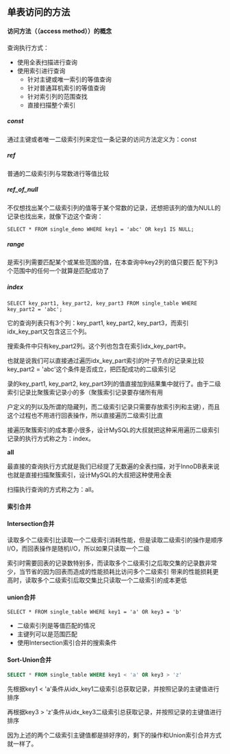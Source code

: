 ## 单表访问的方法

#### 访问方法（（**access method**））的概念

查询执行方式：

+ 使用全表扫描进行查询
+ 使用索引进行查询 
  + 针对主键或唯一索引的等值查询
  + 针对普通耳机索引的等值查询
  + 针对索引列的范围查找
  + 直接扫描整个索引

##### const

通过主键或者唯一二级索引列来定位一条记录的访问方法定义为：const

##### ref

普通的二级索引列与常数进行等值比较

##### ref_of_null

不仅想找出某个二级索引列的值等于某个常数的记录，还想把该列的值为NULL的记录也找出来，就像下边这个查询：

```
SELECT * FROM single_demo WHERE key1 = 'abc' OR key1 IS NULL;
```

##### range

是索引列需要匹配某个或某些范围的值，在本查询中key2列的值只要匹 配下列3个范围中的任何一个就算是匹配成功了

##### index

```
SELECT key_part1, key_part2, key_part3 FROM single_table WHERE key_part2 = 'abc'; 
```

它的查询列表只有3个列：key_part1, key_part2, key_part3，而索引idx_key_part又包含这三个列。 

搜索条件中只有key_part2列。这个列也包含在索引idx_key_part中。 

也就是说我们可以直接通过遍历idx_key_part索引的叶子节点的记录来比较key_part2 = 'abc'这个条件是否成立，把匹配成功的二级索引记 

录的key_part1, key_part2, key_part3列的值直接加到结果集中就行了。由于二级索引记录比聚簇索记录小的多（聚簇索引记录要存储所有用 

户定义的列以及所谓的隐藏列，而二级索引记录只需要存放索引列和主键），而且这个过程也不用进行回表操作，所以直接遍历二级索引比直 

接遍历聚簇索引的成本要小很多，设计MySQL的大叔就把这种采用遍历二级索引记录的执行方式称之为：index。

**all** 

最直接的查询执行方式就是我们已经提了无数遍的全表扫描，对于InnoDB表来说也就是直接扫描聚簇索引，设计MySQL的大叔把这种使用全表 

扫描执行查询的方式称之为：all。 



#### 索引合并

#### **Intersection**合并

读取多个二级索引比读取一个二级索引消耗性能，但是读取二级索引的操作是顺序I/O，而回表操作是随机I/O，所以如果只读取一个二级 

索引时需要回表的记录数特别多，而读取多个二级索引之后取交集的记录数非常少，当节省的因为回表而造成的性能损耗比访问多个二级索引 带来的性能损耗更高时，读取多个二级索引后取交集比只读取一个二级索引的成本更低

#### union合并

```
SELECT * FROM single_table WHERE key1 = 'a' OR key3 = 'b' 
```

+ 二级索引列是等值匹配的情况
+ 主键列可以是范围匹配
+ 使用Intersection索引合并的搜索条件

#### **Sort-Union**合并

```sql
SELECT * FROM single_table WHERE key1 < 'a' OR key3 > 'z'
```



先根据key1 < 'a'条件从idx_key1二级索引总获取记录，并按照记录的主键值进行排序 

再根据key3 > 'z'条件从idx_key3二级索引总获取记录，并按照记录的主键值进行排序 

因为上述的两个二级索引主键值都是排好序的，剩下的操作和Union索引合并方式就一样了。